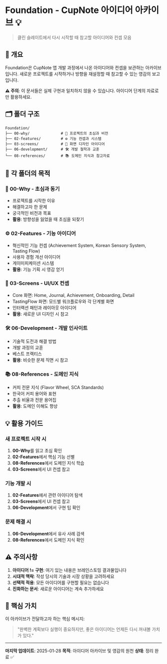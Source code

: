 # Foundation - CupNote 아이디어 아카이브 💡

> 클린 슬레이트에서 다시 시작할 때 참고할 아이디어와 컨셉 모음

## 📖 개요

Foundation은 CupNote 앱 개발 과정에서 나온 아이디어와 컨셉을 보관하는 아카이브입니다. 새로운 프로젝트를 시작하거나 방향을 재설정할 때 참고할 수 있는 영감의 보고입니다.

**⚠️ 주의**: 이 문서들은 실제 구현과 일치하지 않을 수 있습니다. 아이디어 단계의 자료로만 활용하세요.

## 🗂️ 폴더 구조

```
Foundation/
├── 00-why/              # 🌱 프로젝트의 초심과 비전
├── 02-features/         # ⚙️ 기능 컨셉과 시스템
├── 03-screens/          # 📱 화면 디자인 아이디어
├── 06-development/      # 🛠️ 개발 철학과 교훈
└── 08-references/       # 📚 도메인 지식과 참고자료
```

## 🎯 각 폴더의 목적

### 🌱 **00-Why - 초심과 동기**

- 프로젝트를 시작한 이유
- 해결하고자 한 문제
- 궁극적인 비전과 목표
- **활용**: 방향성을 잃었을 때 초심을 되찾기

### ⚙️ **02-Features - 기능 아이디어**

- 혁신적인 기능 컨셉 (Achievement System, Korean Sensory System, Tasting Flow)
- 사용자 경험 개선 아이디어
- 게이미피케이션 시스템
- **활용**: 기능 기획 시 영감 얻기

### 📱 **03-Screens - UI/UX 컨셉**

- Core 화면: Home, Journal, Achievement, Onboarding, Detail
- TastingFlow 화면: 모드별 워크플로우와 각 단계별 화면
- 인터랙션 패턴과 레이아웃 아이디어
- **활용**: 새로운 UI 디자인 시 참고

### 🛠️ **06-Development - 개발 인사이트**

- 기술적 도전과 해결 방법
- 개발 과정의 교훈
- 베스트 프랙티스
- **활용**: 비슷한 문제 직면 시 참고

### 📚 **08-References - 도메인 지식**

- 커피 전문 지식 (Flavor Wheel, SCA Standards)
- 한국어 커피 용어와 표현
- 추출 비율과 전문 용어집
- **활용**: 도메인 이해도 향상

## 💡 활용 가이드

### 새 프로젝트 시작 시

1. **00-Why**를 읽고 초심 확인
2. **02-Features**에서 핵심 기능 선별
3. **08-References**에서 도메인 지식 학습
4. **03-Screens**에서 UI 컨셉 참고

### 기능 개발 시

1. **02-Features**에서 관련 아이디어 탐색
2. **03-Screens**에서 UI 컨셉 참고
3. **06-Development**에서 구현 팁 확인

### 문제 해결 시

1. **06-Development**에서 유사 사례 검색
2. **08-References**에서 도메인 지식 확인

## ⚠️ 주의사항

1. **아이디어 != 구현**: 여기 있는 내용은 브레인스토밍 결과물입니다
2. **시대적 맥락**: 작성 당시의 기술과 시장 상황을 고려하세요
3. **선택적 적용**: 모든 아이디어를 구현할 필요는 없습니다
4. **진화하는 문서**: 새로운 아이디어는 계속 추가하세요

## 🌟 핵심 가치

이 아카이브가 전달하고자 하는 핵심 메시지:

> "완벽한 계획보다 실행이 중요하지만,
> 좋은 아이디어는 언제든 다시 꺼내볼 가치가 있다."

---

**마지막 업데이트**: 2025-01-28
**목적**: 아이디어 아카이브 및 영감의 원천
**상태**: 정리 완료 ✅
